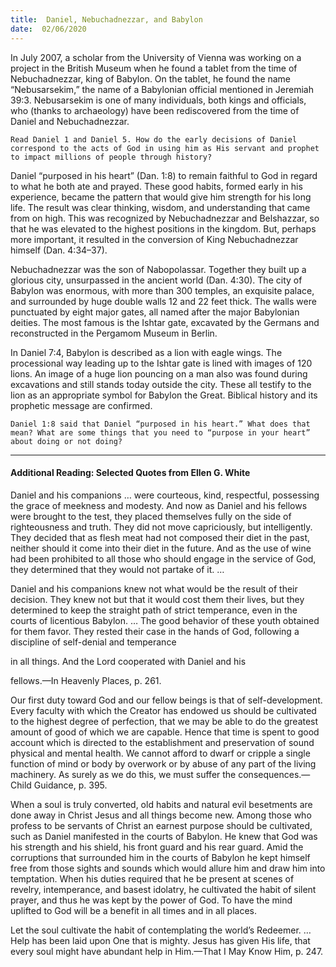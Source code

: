 ```yaml
---
title:  Daniel, Nebuchadnezzar, and Babylon
date:  02/06/2020
---
```


In July 2007, a scholar from the University of Vienna was working on a project in the British Museum when he found a tablet from the time of Nebuchadnezzar, king of Babylon. On the tablet, he found the name “Nebusarsekim,” the name of a Babylonian official mentioned in Jeremiah 39:3. Nebusarsekim is one of many individuals, both kings and officials, who (thanks to archaeology) have been rediscovered from the time of Daniel and Nebuchadnezzar.

`Read Daniel 1 and Daniel 5. How do the early decisions of Daniel correspond to the acts of God in using him as His servant and prophet to impact millions of people through history?`

Daniel “purposed in his heart” (Dan. 1:8) to remain faithful to God in regard to what he both ate and prayed. These good habits, formed early in his experience, became the pattern that would give him strength for his long life. The result was clear thinking, wisdom, and understanding that came from on high. This was recognized by Nebuchadnezzar and Belshazzar, so that he was elevated to the highest positions in the kingdom. But, perhaps more important, it resulted in the conversion of King Nebuchadnezzar himself (Dan. 4:34–37).

Nebuchadnezzar was the son of Nabopolassar. Together they built up a glorious city, unsurpassed in the ancient world (Dan. 4:30). The city of Babylon was enormous, with more than 300 temples, an exquisite palace, and surrounded by huge double walls 12 and 22 feet thick. The walls were punctuated by eight major gates, all named after the major Babylonian deities. The most famous is the Ishtar gate, excavated by the Germans and reconstructed in the Pergamom Museum in Berlin.

In Daniel 7:4, Babylon is described as a lion with eagle wings. The processional way leading up to the Ishtar gate is lined with images of 120 lions. An image of a huge lion pouncing on a man also was found during excavations and still stands today outside the city. These all testify to the lion as an appropriate symbol for Babylon the Great. Biblical history and its prophetic message are confirmed.

`Daniel 1:8 said that Daniel “purposed in his heart.” What does that mean? What are some things that you need to “purpose in your heart” about doing or not doing?`

---

#### Additional Reading: Selected Quotes from Ellen G. White

Daniel and his companions … were courteous, kind, respectful, possessing the grace of meekness and modesty. And now as Daniel and his fellows were brought to the test, they placed themselves fully on the side of righteousness and truth. They did not move capriciously, but intelligently. They decided that as flesh meat had not composed their diet in the past, neither should it come into their diet in the future. And as the use of wine had been prohibited to all those who should engage in the service of God, they determined that they would not partake of it. …

Daniel and his companions knew not what would be the result of their decision. They knew not but that it would cost them their lives, but they determined to keep the straight path of strict temperance, even in the courts of licentious Babylon. … The good behavior of these youth obtained for them favor. They rested their case in the hands of God, following a discipline of self-denial and temperance

in all things. And the Lord cooperated with Daniel and his

fellows.—In Heavenly Places, p. 261.

Our first duty toward God and our fellow beings is that of self-development. Every faculty with which the Creator has endowed us should be cultivated to the highest degree of perfection, that we may be able to do the greatest amount of good of which we are capable. Hence that time is spent to good account which is directed to the establishment and preservation of sound physical and mental health. We cannot afford to dwarf or cripple a single function of mind or body by overwork or by abuse of any part of the living machinery. As surely as we do this, we must suffer the consequences.—Child Guidance, p. 395.

When a soul is truly converted, old habits and natural evil besetments are done away in Christ Jesus and all things become new. Among those who profess to be servants of Christ an earnest purpose should be cultivated, such as Daniel manifested in the courts of Babylon. He knew that God was his strength and his shield, his front guard and his rear guard. Amid the corruptions that surrounded him in the courts of Babylon he kept himself free from those sights and sounds which would allure him and draw him into temptation. When his duties required that he be present at scenes of revelry, intemperance, and basest idolatry, he cultivated the habit of silent prayer, and thus he was kept by the power of God. To have the mind uplifted to God will be a benefit in all times and in all places.

Let the soul cultivate the habit of contemplating the world’s Redeemer. … Help has been laid upon One that is mighty. Jesus has given His life, that every soul might have abundant help in Him.—That I May Know Him, p. 247.